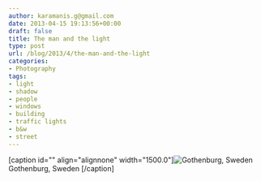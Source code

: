 ```yaml
---
author: karamanis.g@gmail.com
date: 2013-04-15 19:13:56+00:00
draft: false
title: The man and the light
type: post
url: /blog/2013/4/the-man-and-the-light
categories:
- Photography
tags:
- light
- shadow
- people
- windows
- building
- traffic lights
- b&w
- street
---
```


[caption id="" align="alignnone" width="1500.0"]![ Gothenburg, Sweden ](/images/2013-04-15-20134the-man-and-the-light/20130415-R0010212.jpg)
 Gothenburg, Sweden [/caption]
